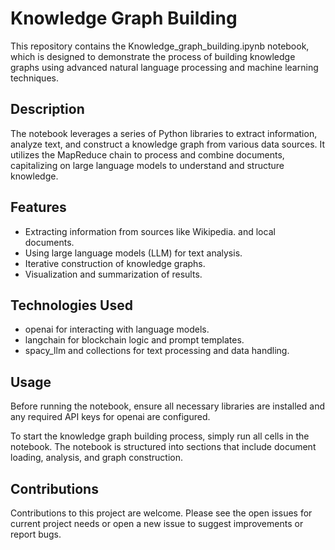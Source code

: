 # Knowledge Graph Building

This repository contains the Knowledge_graph_building.ipynb notebook, which is designed to demonstrate the process of building knowledge graphs using advanced natural language processing and machine learning techniques.

## Description

The notebook leverages a series of Python libraries to extract information, analyze text, and construct a knowledge graph from various data sources. It utilizes the MapReduce chain to process and combine documents, capitalizing on large language models to understand and structure knowledge.

## Features

- Extracting information from sources like Wikipedia. and local documents.
- Using large language models (LLM) for text analysis.
- Iterative construction of knowledge graphs.
- Visualization and summarization of results.

## Technologies Used

- openai for interacting with language models.
- langchain for blockchain logic and prompt templates.
- spacy_llm and collections for text processing and data handling.

## Usage

Before running the notebook, ensure all necessary libraries are installed and any required API keys for openai are configured.

To start the knowledge graph building process, simply run all cells in the notebook. The notebook is structured into sections that include document loading, analysis, and graph construction.

## Contributions

Contributions to this project are welcome. Please see the open issues for current project needs or open a new issue to suggest improvements or report bugs.